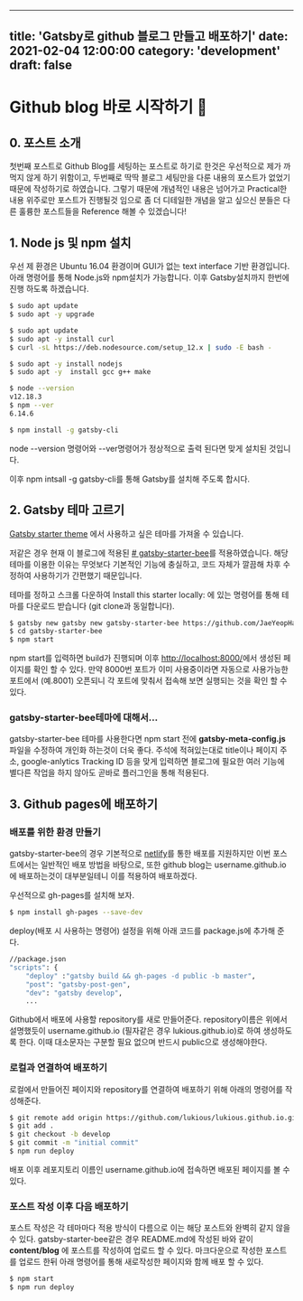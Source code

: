 

---
title: 'Gatsby로 github 블로그 만들고 배포하기'
date: 2021-02-04 12:00:00
category: 'development'
draft: false
---

# Github blog 바로 시작하기 👋
## 0. 포스트 소개
첫번째 포스트로 Github Blog를 세팅하는 포스트로 하기로 한것은 우선적으로 제가 까먹지 않게 하기 위함이고, 두번째로 딱딱 블로그 세팅만을 다룬 내용의 포스트가 없었기 때문에 작성하기로 하였습니다. 
그렇기 때문에 개념적인 내용은 넘어가고 Practical한 내용 위주로만 포스트가 진행될것 임으로 좀 더 디테일한 개념을 알고 싶으신 분들은 다른 훌륭한 포스트들을 Reference 해볼 수 있겠습니다!

## 1.  Node js 및 npm 설치
우선 제 환경은 Ubuntu 16.04 환경이며 GUI가 없는 text interface 기반 환경입니다.
아래 명령어를 통해 Node.js와 npm설치가 가능합니다. 이후 Gatsby설치까지 한번에 진행 하도록 하겠습니다.
 ```sh
$ sudo apt update
$ sudo apt -y upgrade

$ sudo apt update
$ sudo apt -y install curl 
$ curl -sL https://deb.nodesource.com/setup_12.x | sudo -E bash -

$ sudo apt -y install nodejs
$ sudo apt -y  install gcc g++ make

$ node --version
v12.18.3
$ npm --ver
6.14.6

$ npm install -g gatsby-cli

```
node --version 명령어와 --ver명령어가 정상적으로 출력 된다면 맞게 설치된 것입니다.

이후 npm intsall -g gatsby-cli를 통해 Gatsby를 설치해 주도록 합시다.

## 2. Gatsby 테마 고르기
[Gatsby starter theme](https://www.gatsbyjs.org/starters/?v=2) 에서 사용하고 싶은 테마를 가져올 수 있습니다.

저같은 경우 현재 이 블로그에 적용된 [# gatsby-starter-bee](https://www.gatsbyjs.com/starters/JaeYeopHan/gatsby-starter-bee/)를 적용하였습니다. 해당 테마를 이용한 이유는 무엇보다 기본적인 기능에 충실하고, 코드 자체가 깔끔해 차후 수정하여 사용하기가 간편했기 때문입니다.
 
 테마를 정하고 스크롤 다운하여 Install this starter locally: 에 있는 명령어를 통해 테마를 다운로드 받습니다 (git clone과 동일합니다).
```sh
$ gatsby new gatsby new gatsby-starter-bee https://github.com/JaeYeopHan/gatsby-starter-bee
$ cd gatsby-starter-bee
$ npm start
```
npm start를 입력하면 build가 진행되며 이후 [http://localhost:8000/](http://localhost:8000/)에서 생성된 페이지를 확인 할 수 있다.
만약 8000번 포트가 이미 사용중이라면 자동으로 사용가능한 포트에서 (예.8001) 오픈되니 각 포트에 맞춰서 접속해 보면 실행되는 것을 확인 할 수 있다.

### gatsby-starter-bee테마에 대해서...
gatsby-starter-bee 테마를 사용한다면 npm start 전에 **gatsby-meta-config.js** 파일을 수정하여 개인화 하는것이 더욱 좋다.
주석에 적혀있는대로 title이나 페이지 주소, google-anlytics Tracking ID 등을 맞게 입력하면 블로그에 필요한 여러 기능에 별다른 작업을 하지 않아도 곧바로 플러그인을 통해 적용된다. 

## 3. Github pages에 배포하기

### 배포를 위한 환경 만들기
gatsby-starter-bee의 경우 기본적으로 [netlify](https://netlify.com/)를 통한 배포를 지원하지만 이번 포스트에서는 일반적인 배포 방법을 바탕으로, 또한 github blog는 username.github.io에 배포하는것이 대부분일테니 이를 적용하여 배포하겠다. 

우선적으로 gh-pages를 설치해 보자.
```sh
$ npm install gh-pages --save-dev
```
deploy(배포 시 사용하는 명령어) 설정을 위해 아래 코드를 package.js에 추가해 준다.
```sh
//package.json
"scripts": {
	"deploy" :"gatsby build && gh-pages -d public -b master",
	"post": "gatsby-post-gen",
	"dev": "gatsby develop",
	...
```
Github에서 배포에 사용할 repository를 새로 만들어준다. 
repository이름은 위에서 설명했듯이 username.github.io (필자같은 경우 lukious.github.io)로 하여 생성하도록 한다. 이때 대소문자는 구분할 필요 없으며 반드시 public으로 생성해야한다.

### 로컬과 연결하여 배포하기
로컬에서 만들어진 페이지와 repository를 연결하여 배포하기 위해 아래의 명령어를 작성해준다.
```sh
$ git remote add origin https://github.com/lukious/lukious.github.io.git
$ git add .
$ git checkout -b develop
$ git commit -m "initial commit"
$ npm run deploy
```
배포 이후 레포지토리 이름인 username.github.io에 접속하면 배포된 페이지를 볼 수 있다.

### 포스트 작성 이후 다음 배포하기
포스트 작성은 각 테마마다 적용 방식이 다름으로 이는 해당 포스트와 완벽히 같지 않을 수 있다. gatsby-starter-bee같은 경우 README.md에 작성된 바와 같이 **content/blog** 에 포스트를 작성하여 업로드 할 수 있다.
마크다운으로 작성한 포스트를 업로드 한뒤 아래 명령어를 통해 새로작성한 페이지와 함께 배포 할 수 있다.
```sh
$ npm start
$ npm run deploy 
```
